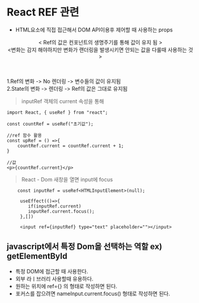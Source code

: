 # React REF 관련
- HTML요소에 직접 접근해서 DOM API이용후 제어할 때 사용하는 props
<center>
< Ref의 값은 컨포넌트의 생명주기를 통해 값이 유지 됨 ></br>
<변화는 감지 해야하지만 변화가 랜더링을 발생시키면 안되는 값을 다룰때 사용하는 것>
</center>
</br>
</br>

1.Ref의 변화 -> No 렌더링 -> 변수들의 값이 유지됨</br>
2.State의 변화 -> 렌더링 -> Ref의 값은 그대로 유지됨

>inputRef 객체의 current 속성을 통해 
```
import React, { useRef } from "react";

const countRef = useRef("초기값");

//ref 함수 활용
const upRef = () =>{
    countRef.current = countRef.current + 1;
}

//값
<p>{countRef.current}</p>
```


>React - Dom 새창을 열면 input에 focus
```
    const inputRef = useRef<HTMLInputElement>(null);

     useEffect(()=>{
        if(inputRef.current)
        inputRef.current.focus();
     },[])

     <input ref={inputRef} type="text" placeholder=""></input>

```
## javascript에서 특정 Dom을 선택하는 역할 ex) getElementById
- 특정 DOM에 접근할 때 사용한다.
- 외부 라ㅣ브러리 사용할때 유용하다.
- 원하는 위치에 ref={} 의 형태로 작성하면 된다.
- 포커스를 잡으려면 nameInput.current.focus() 형태로 작성하면 된다.